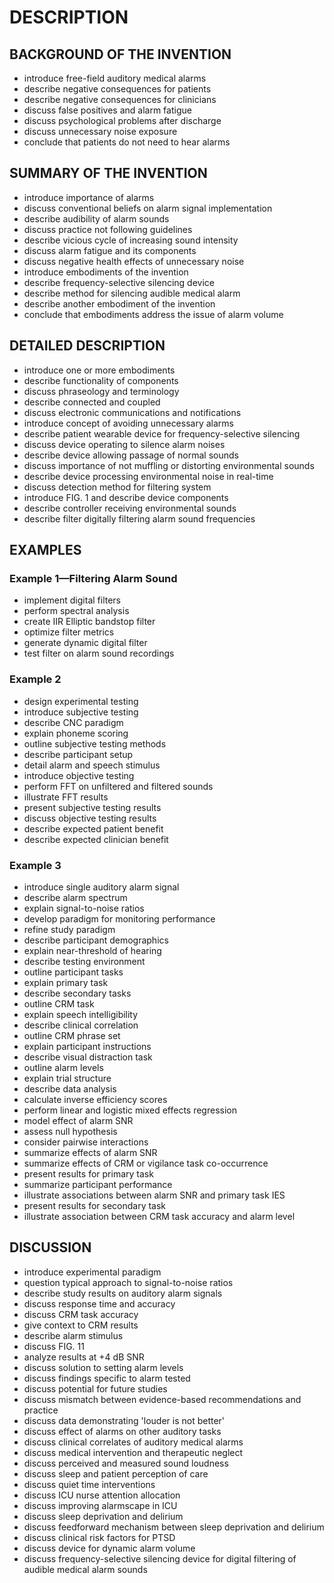 # DESCRIPTION

## BACKGROUND OF THE INVENTION

- introduce free-field auditory medical alarms
- describe negative consequences for patients
- describe negative consequences for clinicians
- discuss false positives and alarm fatigue
- discuss psychological problems after discharge
- discuss unnecessary noise exposure
- conclude that patients do not need to hear alarms

## SUMMARY OF THE INVENTION

- introduce importance of alarms
- discuss conventional beliefs on alarm signal implementation
- describe audibility of alarm sounds
- discuss practice not following guidelines
- describe vicious cycle of increasing sound intensity
- discuss alarm fatigue and its components
- discuss negative health effects of unnecessary noise
- introduce embodiments of the invention
- describe frequency-selective silencing device
- describe method for silencing audible medical alarm
- describe another embodiment of the invention
- conclude that embodiments address the issue of alarm volume

## DETAILED DESCRIPTION

- introduce one or more embodiments
- describe functionality of components
- discuss phraseology and terminology
- describe connected and coupled
- discuss electronic communications and notifications
- introduce concept of avoiding unnecessary alarms
- describe patient wearable device for frequency-selective silencing
- discuss device operating to silence alarm noises
- describe device allowing passage of normal sounds
- discuss importance of not muffling or distorting environmental sounds
- describe device processing environmental noise in real-time
- discuss detection method for filtering system
- introduce FIG. 1 and describe device components
- describe controller receiving environmental sounds
- describe filter digitally filtering alarm sound frequencies

## EXAMPLES

### Example 1—Filtering Alarm Sound

- implement digital filters
- perform spectral analysis
- create IIR Elliptic bandstop filter
- optimize filter metrics
- generate dynamic digital filter
- test filter on alarm sound recordings

### Example 2

- design experimental testing
- introduce subjective testing
- describe CNC paradigm
- explain phoneme scoring
- outline subjective testing methods
- describe participant setup
- detail alarm and speech stimulus
- introduce objective testing
- perform FFT on unfiltered and filtered sounds
- illustrate FFT results
- present subjective testing results
- discuss objective testing results
- describe expected patient benefit
- describe expected clinician benefit

### Example 3

- introduce single auditory alarm signal
- describe alarm spectrum
- explain signal-to-noise ratios
- develop paradigm for monitoring performance
- refine study paradigm
- describe participant demographics
- explain near-threshold of hearing
- describe testing environment
- outline participant tasks
- explain primary task
- describe secondary tasks
- outline CRM task
- explain speech intelligibility
- describe clinical correlation
- outline CRM phrase set
- explain participant instructions
- describe visual distraction task
- outline alarm levels
- explain trial structure
- describe data analysis
- calculate inverse efficiency scores
- perform linear and logistic mixed effects regression
- model effect of alarm SNR
- assess null hypothesis
- consider pairwise interactions
- summarize effects of alarm SNR
- summarize effects of CRM or vigilance task co-occurrence
- present results for primary task
- summarize participant performance
- illustrate associations between alarm SNR and primary task IES
- present results for secondary task
- illustrate association between CRM task accuracy and alarm level

## DISCUSSION

- introduce experimental paradigm
- question typical approach to signal-to-noise ratios
- describe study results on auditory alarm signals
- discuss response time and accuracy
- discuss CRM task accuracy
- give context to CRM results
- describe alarm stimulus
- discuss FIG. 11
- analyze results at +4 dB SNR
- discuss solution to setting alarm levels
- discuss findings specific to alarm tested
- discuss potential for future studies
- discuss mismatch between evidence-based recommendations and practice
- discuss data demonstrating 'louder is not better'
- discuss effect of alarms on other auditory tasks
- discuss clinical correlates of auditory medical alarms
- discuss medical intervention and therapeutic neglect
- discuss perceived and measured sound loudness
- discuss sleep and patient perception of care
- discuss quiet time interventions
- discuss ICU nurse attention allocation
- discuss improving alarmscape in ICU
- discuss sleep deprivation and delirium
- discuss feedforward mechanism between sleep deprivation and delirium
- discuss clinical risk factors for PTSD
- discuss device for dynamic alarm volume
- discuss frequency-selective silencing device for digital filtering of audible medical alarm sounds

